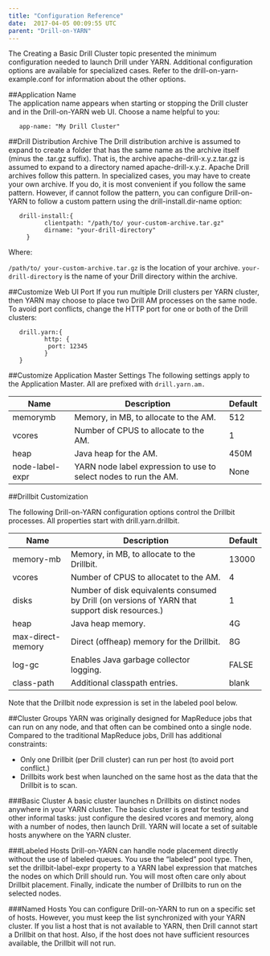 ```yaml
---
title: "Configuration Reference"
date:  2017-04-05 00:09:55 UTC  
parent: "Drill-on-YARN"
---  
```


The Creating a Basic Drill Cluster topic presented the minimum configuration needed to launch Drill under YARN. Additional configuration options are available for specialized cases. Refer to the drill-on-yarn-example.conf for information about the other options.  

##Application Name  
The application name appears when starting or stopping the Drill cluster and in the
Drill-on-YARN web UI. Choose a name helpful to you:  

       app-name: "My Drill Cluster"  

##Drill Distribution Archive
The Drill distribution archive is assumed to expand to create a folder that has the same name as the archive itself (minus the .tar.gz suffix). That is, the archive apache-drill-x.y.z.tar.gz is assumed to expand to a directory named apache-drill-x.y.z. Apache Drill archives follow this pattern. In specialized cases, you may have to create your own archive. If you do, it is most convenient if you follow the same pattern. However, if cannot follow the pattern, you can configure Drill-on-YARN to follow a custom pattern using the drill-install.dir-name option:  

       drill-install:{
              clientpath: "/path/to/ your-custom-archive.tar.gz"
              dirname: "your-drill-directory"
         }  

Where:  

`/path/to/ your-custom-archive.tar.gz` is the location of your archive. `your-drill-directory`
is the name of your Drill directory within the archive.  

##Customize Web UI Port
If you run multiple Drill clusters per YARN cluster, then YARN may choose to place two Drill AM
processes on the same node. To avoid port conflicts, change the HTTP port for one or both of
the Drill clusters:  

       drill.yarn:{
              http: {
               port: 12345
              }
       }  

##Customize Application Master Settings
The following settings apply to the Application Master. All are prefixed with `drill.yarn.am.`  

| Name            | Description                                                        | Default |
|-----------------|--------------------------------------------------------------------|---------|
| memorymb        | Memory, in MB, to allocate to the AM.                              | 512     |
| vcores          | Number of CPUS to allocate to the AM.                              | 1       |
| heap            | Java heap for the AM.                                              |  450M   |
| node-label-expr | YARN node label expression to use to select nodes to run the   AM. | None    |
  

##Drillbit Customization  

The following Drill-on-YARN configuration options control the Drillbit processes. All properties
start with drill.yarn.drillbit.  

| Name              | Description                                                                                       |  Default |
|-------------------|---------------------------------------------------------------------------------------------------|----------|
| memory-mb         | Memory, in MB, to allocate to the Drillbit.                                                       | 13000    |
| vcores            | Number of CPUS to allocatet to the AM.                                                            | 4        |
| disks             | Number of disk equivalents consumed by Drill (on versions of   YARN that support disk resources.) | 1        |
| heap              | Java heap memory.                                                                                 | 4G       |
| max-direct-memory | Direct (offheap) memory for the Drillbit.                                                         | 8G       |
| log-gc            | Enables Java garbage collector logging.                                                           | FALSE    |
| class-path        | Additional classpath entries.                                                                     | blank    |  

Note that the Drillbit node expression is set in the labeled pool below.  

##Cluster Groups
YARN was originally designed for MapReduce jobs that can run on any node, and that often can be combined onto a single node. Compared to the traditional MapReduce jobs, Drill has additional constraints:  

- Only one Drillbit (per Drill cluster) can run per host (to avoid port conflict.)
- Drillbits work best when launched on the same host as the data that the Drillbit is to scan.


###Basic Cluster
A basic cluster launches n Drillbits on distinct nodes anywhere in your YARN cluster. The basic cluster is great for testing and other informal tasks: just configure the desired vcores and memory, along with a number of nodes, then launch Drill. YARN will locate a set of suitable hosts anywhere on the YARN cluster.  

###Labeled Hosts
Drill-on-YARN can handle node placement directly without the use of labeled queues. You use the “labeled” pool type. Then, set the drillbit-label-expr property to a YARN label expression that matches the nodes on which Drill should run. You will most often care only about Drillbit placement. Finally, indicate the number of Drillbits to run on the selected nodes. 

###Named Hosts
You can configure Drill-on-YARN to run on a specific set of hosts. However, you must keep the list synchronized with your YARN cluster. If you list a host that is not available to YARN, then Drill cannot start a Drillbit on that host. Also, if the host does
not have sufficient resources available, the Drillbit will not run.


